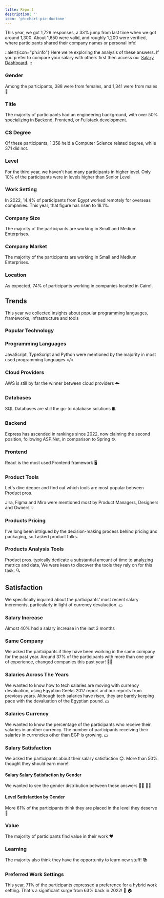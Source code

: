 ```yaml
---
title: Report
description: ''
icon: 'ph:chart-pie-duotone'
---
```


This year, we got 1,729 responses, a 33% jump from last time when we got around 1,300. About 1,650 were valid, and roughly 1,200 were verified, where participants shared their company names or personal info! 

::alert{icon="ph:info"}
  Here we're exploring the analysis of these answers. If you prefer to compare your salary with others first then access our [Salary Dashboard](/2024/dashboard).
::

### Gender

Among the participants, 388 were from females, and 1,341 were from males 🎉

<ContentChartPie 
  :labels='["Male", "Female"]'
  :series='[77.6, 22.4]'>
</ContentChartPie>

### Title

The majority of participants had an engineering background, with over 50% specializing in Backend, Frontend, or Fullstack development.

<ContentChartPie 
  :labels='[
    "Ai & Automation",
    "Backend",
    "CRM Developer",
    "Data Analytics",
    "Data Engineer",
    "Data Scientist",
    "DevOps/SRE/Platform",
    "Embedded Systems",
    "Engineering Manager",
    "Executive",
    "Frontend",
    "Fullstack",
    "Hardware",
    "Mobile",
    "Product Manager",
    "Product Owner",
    "QA/SDET",
    "R&D",
    "Scrum Master",
    "Security/Networks",
    "Systems Architect",
    "Technical Support",
    "UI & UX"
  ]'
  :series='[
    0.9,
    24.2,
    0.4,
    4.3,
    2.7,
    2.8,
    4.6,
    2.7,
    1.2,
    0.5,
    11.5,
    18,
    0.3,
    7.3,
    2.9,
    1.8,
    4.6,
    1.8,
    0.3,
    2,
    0.9,
    2.3,
    2.1
  ]'>
</ContentChartPie>

### CS Degree

Of these participants, 1,358 held a Computer Science related degree, while 371 did not.

<ContentChartPie 
  :labels='["Yes", "No"]'
  :series='[8.5, 21.5]'>
</ContentChartPie>

### Level

For the third year, we haven't had many participants in higher level.
Only 10% of the participants were in levels higher than Senior Level.

<ContentChartPie 
  :labels='[
    "CXO",
    "Director",
    "Group Director",
    "Group Product Manager",
    "Head of Products",
    "Intern",
    "Junior",
    "Manager",
    "Mid-Level",
    "Principal",
    "Senior Manager",
    "Senior Principal",
    "Senior Staff",
    "Senior",
    "Staff",
    "Team Lead",
    "VP"
  ]'
  :series='[
    0.3,
    0.2,
    1.8,
    0.2,
    0.1,
    0.2,
    37.8,
    1.6,
    29.3,
    0.5,
    0.2,
    0.1,
    0.5,
    22.3,
    1.1,
    3.8,
    0.1
  ]'>
</ContentChartPie>

### Work Setting

In 2022, 14.4% of participants from Egypt worked remotely for overseas companies. This year, that figure has risen to 18.1%.

<ContentChartPie 
  :labels='[
    "Hybrid",
    "Office",
    "Relocated",
    "Remote/Abroad",
    "Remote/Egypt"
  ]'
  :series='[
    44,
    16.6,
    2.6,
    18.1,
    18.7
  ]'>
</ContentChartPie>

### Company Size

The majority of the participants are working in Small and Medium Enterprises.

<ContentChartPie 
  :labels='[
    "Large Enterprise / Corporation",
    "SME",
    "Start-up"
  ]'
  :series='[
    33.7,
    34.5,
    31.8
  ]'>
</ContentChartPie>

### Company Market

The majority of the participants are working in Small and Medium Enterprises.

<ContentChartPie 
  :labels='[
    "Global",
    "Local",
    "Regional"
  ]'
  :series='[
    44.1,
    16.5,
    39.4
  ]'>
</ContentChartPie>

### Location

As expected, 74% of participants working in companies located in Cairo!.

<ContentChartPie 
  :labels='[
    "Alexandria",
    "Cairo",
    "No Office in Egypt",
    "Others"
  ]'
  :series='[
    4.9,
    74,
    15.2,
    5.9
  ]'>
</ContentChartPie>

## Trends

This year we collected insights about popular programming languages, frameworks, infrastructure and tools

### **Popular Technology**

### Programming Languages

JavaScript, TypeScript and Python were mentioned by the majority in most used programming languages </>

<ContentChartPie
  :labels='[
    "JavaScript",
    "TypeScript",
    "PHP",
    "Ruby",
    "Python",
    "Java",
    "C#",
    "C/C++",
    "Go",
    "Kotlin",
    "Swift",
    "Dart",
    "Scala",
    "R",
    "Rust"
  ]'
  :series='[
    43.2, 
    31.4,
    8.6,
    3.1,
    30.2,
    18.2,
    16.9,
    6.6,
    4.9,
    4.2,
    3.5,
    2.3,
    0.4,
    0.6,
    0.4
  ]'>
</ContentChartPie>

### Cloud Providers

AWS is still by far the winner between cloud providers ☁️

<ContentChartPie
  :labels='[
    "AWS",
    "Azure",
    "Cloudflare",
    "Firebase",
    "GCP",
    "Self-hosted"
  ]'
  :series='[
    50.7, 
    28.1,
    4.4,
    12.4,
    11.2,
    23
  ]'>
</ContentChartPie>

### Databases

SQL Databases are still the go-to database solutions 🛢.

<ContentChartPie
  :labels='["Postgres", "SQL Server", "Redis", "MongoDB", "SQLite", "MySQL", "Elastic Search", "Oracle", "Firebase"]'
  :series='[36.5, 26.4, 14.7, 25.1, 8.3, 36.4, 10.3, 10.7, 7.6]'>
</ContentChartPie>

### Backend

Express has ascended in rankings since 2022, now claiming the second position, following ASP.Net, in comparison to Spring ⚙️.

<ContentChartPie
  :labels='["Laravel", "ASP.Net", "Spring", "Express", "Flask", "FastAPI", "Django", "Nest.js", "RoR"]'
  :series='[7.9, 17.9, 11.6, 12.1, 5.6, 6, 6.4, 7.5, 3.7]'>
</ContentChartPie>

### Frontend

React is the most used Frontend framework 🖥️

<ContentChartPie
  :labels='["React", "Vue", "Angular", "jQuery", "Next.js"]'
  :series='[26.9, 7.6, 16.4, 5.5, 7.8]'>
</ContentChartPie>

### Product Tools

Let's dive deeper and find out which tools are most popular between Product pros.

Jira, Figma and Miro were mentioned most by Product Managers, Designers and Owners 💡

<ContentChartBar
  horizontal
  x-axis-percentage
  data-label-prefix="%"
  :labels='[
    "Notion",
    "Jira",
    "Figma",
    "Trello",
    "Mero",
    "Hotjar",
    "Confluence",
    "Looker",
    "Power BI",
    "Amplitude",
    "Product Board",
    "Aha",
    "Tableau",
    "Survey Monkey",
    "Typeform",
    "ClickUp",
    "AdobeXD"
  ]'
  :series='[{
    "name": "Percentage",
    "data": [
      24.1,
      75.9,
      63,
      24.1,
      48.1,
      13,
      29.6,
      7,
      4,
      16.7,
      11.1,
      5.6,
      5.6,
      11.1,
      5.6,
      5.6,
      7.4
    ]
  }]'>
</ContentChartBar>

### Products Pricing

I've long been intrigued by the decision-making process behind pricing and packaging, so I asked product folks.

<ContentChartPie 
  :labels='[
    "Product Managers",
    "Executives",
    "Sales & Marketing",
    "RevOps"
  ]'
  :series='[
    15.6,
    43.6,
    35.9,
    5.2
  ]'>
</ContentChartPie>

### Products Analysis Tools

Product pros. typically dedicate a substantial amount of time to analyzing metrics and data, We were keen to discover the tools they rely on for this task. 🔍

<ContentChartPie 
  :labels='[
    "Sheets/Excel",
    "SQL",
    "Programming",
    "Others"
  ]'
  :series='[
    57.1,
    20.6,
    9.1,
    13.2
  ]'>
</ContentChartPie>

## Satisfaction

We specifically inquired about the participants' most recent salary increments, particularly in light of currency devaluation. 💷

### Salary Increase

Almost 40% had a salary increase in the last 3 months

<ContentChartPie 
  :labels='[
    "A new hire",
    "Less than 3 months",
    "Less than 6 months",
    "Less than a year",
    "More than a year"
  ]'
  :series='[
    29.5,
    37.9,
    15.1,
    9.6,
    7.9
  ]'>
</ContentChartPie>

### Same Company

We asked the participants if they have been working in the same company for the past year.
Around 37% of the participants with more than one year of experience, changed companies this past year! 🤝🏼

<ContentChartBarLine
  title='Average Engineering Salaries with 3-5 Years of Experience'
  :labels='["2017", "2021", "2022", "2024"]'
  bar-title='Salary in Thousand (EGP)'
  bar-axis-label-prefix='K'
  :bar-series='[
    {
      "name": "Backend Engineer",
      "data": [14, 18, 20, 57.3]
    },
    {
      "name": "Frontend Engineer",
      "data": [14, 17.3, 18.3, 49.3]
    },
    {
      "name": "Fullstack Engineer",
      "data": [13.3, 16.7, 17.7, 52.8]
    }
  ]'
  line-axis-label-prefix=' EGP'
  :line-series='{
    "name": "USD/EGP Exchange Rate",
    "data": [18, 15, 20, 48]
  }'>
</ContentChartBarLine>

### Salaries Across The Years

We wanted to know how to tech salaries are moving with currency devaluation, using Egyptian Geeks 2017 report and our reports from previous years.
Although tech salaries have risen, they are barely keeping pace with the devaluation of the Egyptian pound. 💵

<ContentChartPie 
  :labels='["Yes", "No"]'
  :series='[62.1, 37.9]'>
</ContentChartPie>

### Salaries Currency

We wanted to know the percentage of the participants who receive their salaries in another currency.
The number of participants receiving their salaries in currencies other than EGP is growing. 💵

<ContentChartPie 
  :labels='["EGP", "Other (e.g. $)", "Hybrid"]'
  :series='[67.7, 28.9, 3.4]'>
</ContentChartPie>

### Salary Satisfaction

We asked the participants about their salary satisfaction 😊. More than 50% thought they should earn more!

<ContentChartPie 
  :labels='["Yes", "I should earn more", "I should earn less", "Not Sure"]'
  :series='[30.3, 54.2, 1.6, 13.9]'>
</ContentChartPie>

#### Salary Salary Satisfaction by Gender

We wanted to see the gender distribution between these answers 👩🏽 👨🏼

<ContentChartBar
  :y-axis-percentage='true'
  :labels='["Yes", "No, I should earn more", "No, I should earn less", "Not sure"]'
  :series='[
    {
      "name": "Male",
      "data": [30.7, 55.3, 1.8, 12.2]
    },
    {
      "name": "Female",
      "data": [27.4, 52.2, 1.4, 18.7]
    }
  ]'>
</ContentChartBar>

#### Level Satisfaction by Gender

More 61% of the participants think they are placed in the level they deserve 🎉

<ContentChartBar
  :y-axis-percentage='true'
  :labels='["Yes", "No, I should be in a higher level more", "No, I should be in a lesser level", "Not sure"]'
  :series='[
    {
      "name": "Male",
      "data": [62.1, 25.6, 3, 9.4]
    },
    {
      "name": "Female",
      "data": [60.7, 22.2, 2, 15.2]
    }
  ]'>
</ContentChartBar>

### Value

The majority of participants find value in their work ❤️

<ContentChartPie 
  :labels='["Yes", "No", "Do not Care. Here for the $"]'
  :series='[69.2, 19.4, 11.4]'>
</ContentChartPie>

### Learning

The majority also think they have the opportunity to learn new stuff! 📚

<ContentChartPie 
  :labels='["Yes", "Sometimes", "No"]'
  :series='[60.4, 29.9, 9.7]'>
</ContentChartPie>

### Preferred Work Settings

This year, 71% of the participants expressed a preference for a hybrid work setting. That's a significant surge from 63% back in 2022! 🏢 🏠

<ContentChartPie 
  :labels='["Office", "Remote", "Hybrid"]'
  :series='[4.1, 24.4, 71.5]'>
</ContentChartPie>
